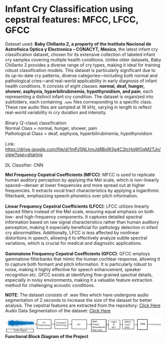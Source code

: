 # Infant Cry Classification using cepstral features: MFCC, LFCC, GFCC

Dataset used: **Baby Chillanto 2, a property of the Instituto Nacional de Astrofisica Optica y Electronica – CONACYT, Mexico**, the latest infant cry classification dataset, chosen for its extensive collection of labeled infant cry samples covering multiple health conditions. Unlike older datasets, Baby Chillanto 2 provides a diverse range of cry types, making it ideal for training robust classification models. This dataset is particularly significant due to its up-to-date cry patterns, diverse categories—including both normal and pathological cries—and real-world applicability in early diagnosis of infant health conditions. It consists of eight classes: **normal, deaf, hunger, shower, asphyxia, hyperbilirubinemia, hypothyroidism, and pain**, each representing a distinct infant cry condition. The dataset is organized into subfolders, each containing `.wav` files corresponding to a specific class. These raw audio files are sampled at 16 kHz, varying in length to reflect real-world variability in cry duration and intensity.<br><br>
Binary (2-class) classification:<br>
Normal Class = normal, hunger, shower, pain<br>
Pathological Class = deaf, asphyxia, hyperbilirubinemia, hypothyroidism<br><br>
Link: https://drive.google.com/file/d/1mPJ5NLhmJd8BxRI3g4C2tcHqWOqM2TJn/view?usp=sharing<br><br>
DL Classifier: CNN

**Mel Frequency Cepstral Coefficients (MFCC)**: MFCC is used to replicate human auditory perception by applying the Mel scale, which is non-linearly spaced—denser at lower frequencies and more spread out at higher frequencies. It extracts vocal tract characteristics by applying a logarithmic filterbank, emphasizing speech phonetics over pitch information.
<br>
<br>
**Linear Frequency Cepstral Coefficients (LFCC)**: LFCC utilizes linearly spaced filters instead of the Mel scale, ensuring equal emphasis on both low- and high-frequency components. It captures detailed spectral information based on raw signal characteristics rather than human auditory perception, making it especially beneficial for pathology detection in infant cry abnormalities. Additionally, LFCC is less affected by nonlinear distortions in speech, allowing it to effectively analyze subtle spectral variations, which is crucial for medical and diagnostic applications.
<br>
<br>
**Gammatone Frequency Cepstral Coefficients (GFCC)**: GFCC employs gammatone filterbanks that mimic the human cochlear response, allowing it to capture both formant and pitch information. It is particularly robust to noise, making it highly effective for speech enhancement, speaker recognition etc. GFCC excels at identifying fine-grained spectral details, especially in noisy environments, making it a valuable feature extraction method for challenging acoustic conditions.


**NOTE**: The dataset consists of .wav files which have undergone audio segmentation of 2 seconds to increase the size of the dataset for better analysis.
The cepstral features are extracted from the repository: [Click Here](https://github.com/V1shnu127/Cepstral_feature_extraction)
Audio Data Segmentation of the dataset: [Click Here](https://raw.githubusercontent.com/V1shnu127/Audio-Data-Segmentation/refs/heads/main/audio_data_SEGMENT.py)

![**Functional Block Diagram of the Project**](./block_diagram_CNN_ICC.jpg)
**Functional Block Diagram of the Project**

